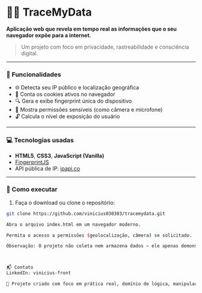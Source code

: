 # 🕵️‍♂️ TraceMyData

**Aplicação web que revela em tempo real as informações que o seu navegador expõe para a internet.**

> Um projeto com foco em privacidade, rastreabilidade e consciência digital.

---

### 📌 Funcionalidades

- 🌐 Detecta seu IP público e localização geográfica
- 🍪 Conta os cookies ativos no navegador
- 🔍 Gera e exibe fingerprint única do dispositivo
- 📡 Mostra permissões sensíveis (como câmera e microfone)
- 🔓 Calcula o nível de exposição do usuário

---

### 💻 Tecnologias usadas

- **HTML5**, **CSS3**, **JavaScript (Vanilla)**
- [FingerprintJS](https://github.com/fingerprintjs/fingerprintjs)
- API pública de IP: [ipapi.co](https://ipapi.co/)

---

### 🚀 Como executar

1. Faça o download ou clone o repositório:
```bash
git clone https://github.com/vinicius030303/tracemydata.git

Abra o arquivo index.html em um navegador moderno.

Permita o acesso a permissões (geolocalização, câmera) se solicitado.

Observação: O projeto não coleta nem armazena dados — ele apenas demonstra o que sites externos podem ver no seu navegador.



📬 Contato
LinkedIn: vinicius-front

🧠 Projeto criado com foco em prática real, domínio de lógica, manipulação de API, e visual de impacto.
